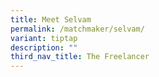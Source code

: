 ```yaml
---
title: Meet Selvam
permalink: /matchmaker/selvam/
variant: tiptap
description: ""
third_nav_title: The Freelancer
---
```

